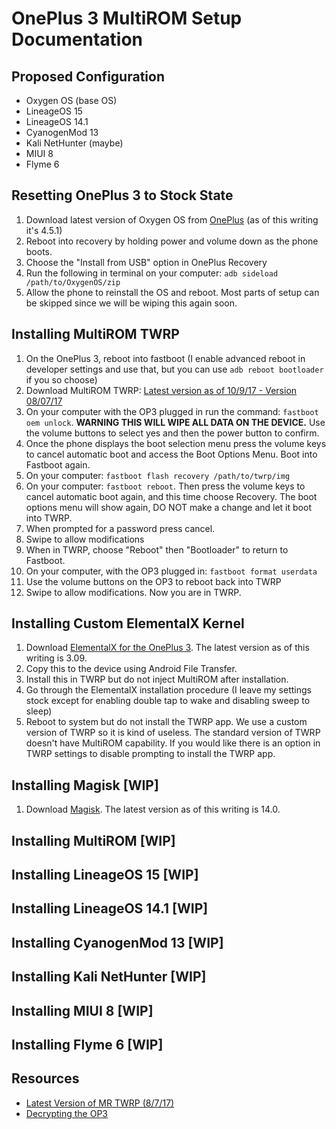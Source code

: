 # OnePlus 3 MultiROM Setup Documentation

## Proposed Configuration
- Oxygen OS (base OS)
- LineageOS 15 
- LineageOS 14.1
- CyanogenMod 13
- Kali NetHunter (maybe)
- MIUI 8
- Flyme 6


## Resetting OnePlus 3 to Stock State
1. Download latest version of Oxygen OS from [OnePlus](http://downloads.oneplus.net/) (as of this writing it's 4.5.1)
1. Reboot into recovery by holding power and volume down as the phone boots.
1. Choose the "Install from USB" option in OnePlus Recovery
1. Run the following in terminal on your computer: `adb sideload /path/to/OxygenOS/zip`
1. Allow the phone to reinstall the OS and reboot. Most parts of setup can be skipped since we will be wiping this again soon.

## Installing MultiROM TWRP
1. On the OnePlus 3, reboot into fastboot (I enable advanced reboot in developer settings and use that, but you can use `adb reboot bootloader` if you so choose)
1. Download MultiROM TWRP: [Latest version as of 10/9/17 - Version 08/07/17](https://forum.xda-developers.com/showpost.php?p=73316166&postcount=1950)
1. On your computer with the OP3 plugged in run the command: `fastboot oem unlock`. **WARNING THIS WILL WIPE ALL DATA ON THE DEVICE.** Use the volume buttons to select yes and then the power button to confirm.
1. Once the phone displays the boot selection menu press the volume keys to cancel automatic boot and access the Boot Options Menu. Boot into Fastboot again.
1. On your computer: `fastboot flash recovery /path/to/twrp/img`
1. On your computer: `fastboot reboot`. Then press the volume keys to cancel automatic boot again, and this time choose Recovery. The boot options menu will show again, DO NOT make a change and let it boot into TWRP.
1. When prompted for a password press cancel.
1. Swipe to allow modifications
1. When in TWRP, choose "Reboot" then "Bootloader" to return to Fastboot.
1. On your computer, with the OP3 plugged in: `fastboot format userdata`
1. Use the volume buttons on the OP3 to reboot back into TWRP
1. Swipe to allow modifications. Now you are in TWRP.

## Installing Custom ElementalX Kernel
1. Download [ElementalX for the OnePlus 3](https://elementalx.org/devices/oneplus-3/). The latest version as of this writing is 3.09. 
1. Copy this to the device using Android File Transfer.
1. Install this in TWRP but do not inject MultiROM after installation.
1. Go through the ElementalX installation procedure (I leave my settings stock except for enabling double tap to wake and disabling sweep to sleep)
1. Reboot to system but do not install the TWRP app. We use a custom version of TWRP so it is kind of useless. The standard version of TWRP doesn't have MultiROM capability. If you would like there is an option in TWRP settings to disable prompting to install the TWRP app.

## Installing Magisk [WIP]
1. Download [Magisk](https://forum.xda-developers.com/apps/magisk/official-magisk-v7-universal-systemless-t3473445). The latest version as of this writing is 14.0.

## Installing MultiROM [WIP]


## Installing LineageOS 15 [WIP]


## Installing LineageOS 14.1 [WIP]


## Installing CyanogenMod 13 [WIP]


## Installing Kali NetHunter [WIP]


## Installing MIUI 8 [WIP]


## Installing Flyme 6 [WIP]


## Resources
- [Latest Version of MR TWRP (8/7/17)](https://forum.xda-developers.com/showpost.php?p=73316166&postcount=1950)
- [Decrypting the OP3](https://forum.xda-developers.com/oneplus-3/how-to/unencrypt-oxygenos-loosing-data-t3412228)
